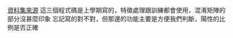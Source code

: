 [資料集來源](https://www.kaggle.com/competitions/risk-factor-prediction-of-chronic-kidney-disease)
這三個程式碼是上學期寫的，特徵處理跟訓練都會使用，混淆矩陣的部分沒甚麼印象
忘記寫的對不對，但那邊的功能主要是方便我們判斷，陽性的比例是否正確
